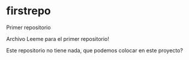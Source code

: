 # firstrepo
Primer repositorio

Archivo Leeme para el primer repositorio!

Este repositorio no tiene nada, que podemos colocar en este proyecto?
